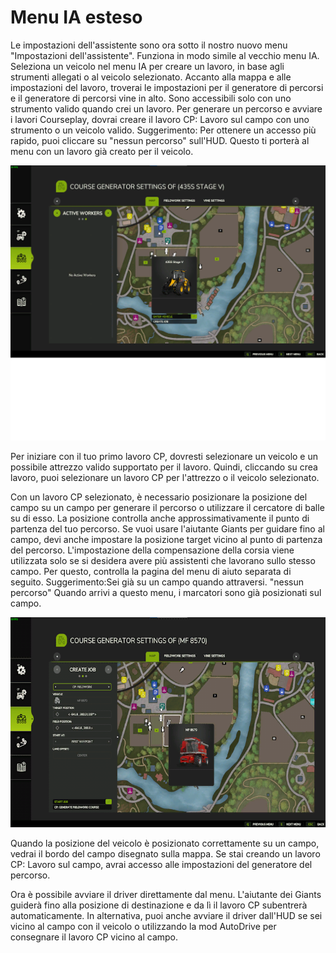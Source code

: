 # Menu IA esteso


Le impostazioni dell'assistente sono ora sotto il nostro nuovo menu "Impostazioni dell'assistente".
Funziona in modo simile al vecchio menu IA.
Seleziona un veicolo nel menu IA per creare un lavoro, in base agli strumenti allegati o al veicolo selezionato.
Accanto alla mappa e alle impostazioni del lavoro, troverai le impostazioni per il generatore di percorsi e il generatore di percorsi vine in alto. Sono accessibili solo con uno strumento valido quando crei un lavoro.
Per generare un percorso e avviare i lavori Courseplay, dovrai creare il lavoro CP: Lavoro sul campo con uno strumento o un veicolo valido.
Suggerimento: Per ottenere un accesso più rapido, puoi cliccare su "nessun percorso" sull'HUD. Questo ti porterà al menu con un lavoro già creato per il veicolo.


![Image](assets/images/startjobmenuhelp_0_0_1024_895.png)


Per iniziare con il tuo primo lavoro CP, dovresti selezionare un veicolo e un possibile attrezzo valido supportato per il lavoro.
Quindi, cliccando su crea lavoro, puoi selezionare un lavoro CP per l'attrezzo o il veicolo selezionato.



Con un lavoro CP selezionato, è necessario posizionare la posizione del campo su un campo per generare il percorso o utilizzare il cercatore di balle su di esso.
La posizione controlla anche approssimativamente il punto di partenza del tuo percorso.
Se vuoi usare l'aiutante Giants per guidare fino al campo, devi anche impostare la posizione target vicino al punto di partenza del percorso.
L'impostazione della compensazione della corsia viene utilizzata solo se si desidera avere più assistenti che lavorano sullo stesso campo. Per questo, controlla la pagina del menu di aiuto separata di seguito.
Suggerimento:Sei già su un campo quando attraversi. "nessun percorso" Quando arrivi a questo menu, i marcatori sono già posizionati sul campo.


![Image](assets/images/readyjobmenuhelp_0_0_765_510.png)


Quando la posizione del veicolo è posizionato correttamente su un campo, vedrai il bordo del campo disegnato sulla mappa.
Se stai creando un lavoro CP: Lavoro sul campo, avrai accesso alle impostazioni del generatore del percorso.



Ora è possibile avviare il driver direttamente dal menu. L'aiutante dei Giants guiderà fino alla posizione di destinazione e da lì il lavoro CP subentrerà automaticamente. 
In alternativa, puoi anche avviare il driver dall'HUD se sei vicino al campo con il veicolo o utilizzando la mod AutoDrive per consegnare il lavoro CP vicino al campo.


